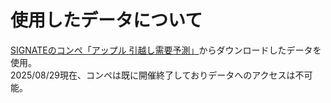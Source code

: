 # 使用したデータについて
[SIGNATEのコンペ「アップル 引越し需要予測」](https://user.competition.signate.jp/ja/competition/detail/?competition=ada98a13ab224468b1c7191d819d7646)からダウンロードしたデータを使用。  
2025/08/29現在、コンペは既に開催終了しておりデータへのアクセスは不可能。